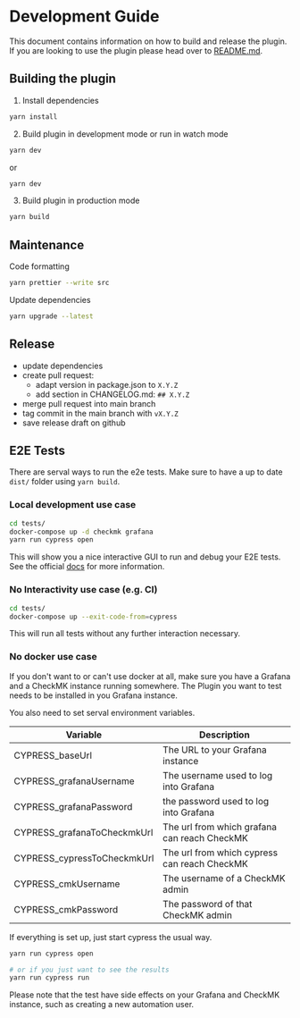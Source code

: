 # Development Guide

This document contains information on how to build and release the plugin. If
you are looking to use the plugin please head over to [README.md](README.md).

## Building the plugin

1. Install dependencies

```BASH
yarn install
```

2. Build plugin in development mode or run in watch mode

```BASH
yarn dev
```

or

```BASH
yarn dev
```

3. Build plugin in production mode

```BASH
yarn build
```

## Maintenance

Code formatting

```BASH
yarn prettier --write src
```

Update dependencies

```BASH
yarn upgrade --latest
```

## Release

- update dependencies
- create pull request:
  - adapt version in package.json to `X.Y.Z`
  - add section in CHANGELOG.md: `## X.Y.Z`
- merge pull request into main branch
- tag commit in the main branch with `vX.Y.Z`
- save release draft on github

## E2E Tests

There are serval ways to run the e2e tests.
Make sure to have a up to date `dist/` folder using `yarn build`.

### Local development use case

```BASH
cd tests/
docker-compose up -d checkmk grafana
yarn run cypress open
```

This will show you a nice interactive GUI to run and debug your E2E tests.
See the official [docs](https://docs.cypress.io/guides/overview/why-cypress) for more information.

### No Interactivity use case (e.g. CI)

```BASH
cd tests/
docker-compose up --exit-code-from=cypress
```

This will run all tests without any further interaction necessary.

### No docker use case

If you don't want to or can't use docker at all, make sure you have a Grafana and a CheckMK instance running somewhere.
The Plugin you want to test needs to be installed in you Grafana instance.

You also need to set serval environment variables.

| Variable                    | Description                                  |
| --------------------------- | -------------------------------------------- |
| CYPRESS_baseUrl             | The URL to your Grafana instance             |
| CYPRESS_grafanaUsername     | The username used to log into Grafana        |
| CYPRESS_grafanaPassword     | the password used to log into Grafana        |
| CYPRESS_grafanaToCheckmkUrl | The url from which grafana can reach CheckMK |
| CYPRESS_cypressToCheckmkUrl | The url from which cypress can reach CheckMK |
| CYPRESS_cmkUsername         | The username of a CheckMK admin              |
| CYPRESS_cmkPassword         | The password of that CheckMK admin           |

If everything is set up, just start cypress the usual way.

```BASH
yarn run cypress open

# or if you just want to see the results
yarn run cypress run
```

Please note that the test have side effects on your Grafana and CheckMK instance,
such as creating a new automation user.
